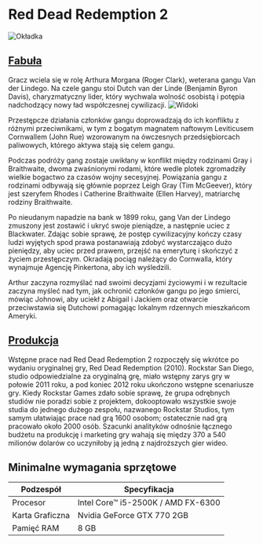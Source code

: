 # Red Dead Redemption 2
![Okładka](https://sm.ign.com/t/ign_pl/review/r/red-dead-r/red-dead-redemption-2-review_7845.1024.jpg)
## [Fabuła](https://pl.wikipedia.org/wiki/Red_Dead_Redemption_2#Fabu%C5%82a)
Gracz wciela się w rolę Arthura Morgana (Roger Clark), weterana gangu Van der Lindego. Na czele gangu stoi Dutch van der Linde (Benjamin Byron Davis), charyzmatyczny lider, który wychwala wolność osobistą i potępia nadchodzący nowy ład współczesnej cywilizacji.
![Widoki](https://preview.redd.it/the-views-in-this-game-are-amazing-rdr2-is-definitely-the-v0-189tcme75cdb1.jpg?auto=webp&s=c57b43246e3545b236e4ab9ad5240b92627e50ae
)


Przestępcze działania członków gangu doprowadzają do ich konfliktu z różnymi przeciwnikami, w tym z bogatym magnatem naftowym Leviticusem Cornwallem (John Rue) wzorowanym na ówczesnych przedsiębiorcach paliwowych, którego aktywa stają się celem gangu.

Podczas podróży gang zostaje uwikłany w konflikt między rodzinami Gray i Braithwaite, dwoma zwaśnionymi rodami, które wedle plotek zgromadziły wielkie bogactwo za czasów wojny secesyjnej. Powiązania gangu z rodzinami odbywają się głównie poprzez Leigh Gray (Tim McGeever), który jest szeryfem Rhodes i Catherine Braithwaite (Ellen Harvey), matriarchę rodziny Braithwaite.

Po nieudanym napadzie na bank w 1899 roku, gang Van der Lindego zmuszony jest zostawić i ukryć swoje pieniądze, a następnie uciec z Blackwater. Zdając sobie sprawę, że postęp cywilizacyjny kończy czasy ludzi wyjętych spod prawa postanawiają zdobyć wystarczająco dużo pieniędzy, aby uciec przed prawem, przejść na emeryturę i skończyć z życiem przestępczym. Okradają pociąg należący do Cornwalla, który wynajmuje Agencję Pinkertona, aby ich wyśledzili.

Arthur zaczyna rozmyślać nad swoimi decyzjami życiowymi i w rezultacie zaczyna myśleć nad tym, jak ochronić członków gangu po jego śmierci, mówiąc Johnowi, aby uciekł z Abigail i Jackiem oraz otwarcie przeciwstawia się Dutchowi pomagając lokalnym rdzennych mieszkańcom Ameryki.

## [Produkcja](https://pl.wikipedia.org/wiki/Red_Dead_Redemption_2#Produkcja)
Wstępne prace nad Red Dead Redemption 2 rozpoczęły się wkrótce po wydaniu oryginalnej gry, Red Dead Redemption (2010). Rockstar San Diego, studio odpowiedzialne za oryginalną grę, miało wstępny zarys gry w połowie 2011 roku, a pod koniec 2012 roku ukończono wstępne scenariusze gry. Kiedy Rockstar Games zdało sobie sprawę, że grupa odrębnych studiów nie poradzi sobie z projektem, dokooptowało wszystkie swoje studia do jednego dużego zespołu, nazwanego Rockstar Studios, tym samym ułatwiając prace nad grą 1600 osobom; ostatecznie nad grą pracowało około 2000 osób. Szacunki analityków odnośnie łącznego budżetu na produkcję i marketing gry wahają się między 370 a 540 milionów dolarów co uczyniłoby ją jedną z najdroższych gier wideo.
## Minimalne wymagania sprzętowe

|Podzespół|Specyfikacja|
|---------|------------|
|Procesor|Intel Core™ i5-2500K / AMD FX-6300|
|Karta Graficzna| Nvidia GeForce GTX 770 2GB|
|Pamięć RAM|8 GB|
